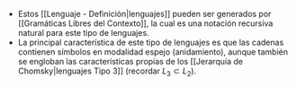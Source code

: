 - Estos [[Lenguaje - Definición|lenguajes]] pueden ser generados por [[Gramáticas Libres del Contexto]], la cual es una notación recursiva natural para este tipo de lenguajes.
- La principal característica de este tipo de lenguajes es que las cadenas contienen símbolos en modalidad espejo (anidamiento), aunque también se engloban las características propias de los [[Jerarquía de Chomsky|lenguajes Tipo 3]] (recordar $L_3 \subset L_2$).